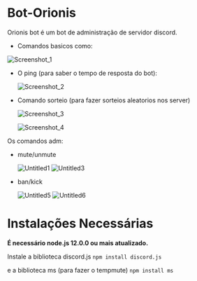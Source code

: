 # Bot-Orionis

 Orionis bot é um bot de administração de servidor discord.

 - Comandos basicos como:
 
  ![Screenshot_1](https://user-images.githubusercontent.com/65677195/91519509-34cad500-e8c9-11ea-9d51-81be0c13a1bd.png)
  
 - O ping (para saber o tempo de resposta do bot):
   
   ![Screenshot_2](https://user-images.githubusercontent.com/65677195/91519596-7491bc80-e8c9-11ea-8116-b9b8dc79fc52.png)
   
 - Comando sorteio (para fazer sorteios aleatorios nos server)
  
   ![Screenshot_3](https://user-images.githubusercontent.com/65677195/91521319-c1779200-e8cd-11ea-919c-7538869e3a29.png)
   
   ![Screenshot_4](https://user-images.githubusercontent.com/65677195/91521321-c2a8bf00-e8cd-11ea-9994-12f337126328.png)
   
Os comandos adm:
   
 - mute/unmute
    
    ![Untitled1](https://user-images.githubusercontent.com/65677195/91520617-19ad9480-e8cc-11ea-9647-8fd1f043b818.gif)
    ![Untitled3](https://user-images.githubusercontent.com/65677195/91520735-6b561f00-e8cc-11ea-971e-bf724acde64b.gif)
    
 - ban/kick
  
   ![Untitled5](https://user-images.githubusercontent.com/65677195/91521203-84ab9b00-e8cd-11ea-8231-aed696d8ef60.gif)
   ![Untitled6](https://user-images.githubusercontent.com/65677195/91521204-85dcc800-e8cd-11ea-8564-8fb934e40ff4.gif)
   
   
# Instalações Necessárias
   
   **É necessário node.js 12.0.0 ou mais atualizado.**
   
   Instale a biblioteca discord.js  `npm install discord.js` 
   
   e a biblioteca ms (para fazer o tempmute) `npm install ms`
